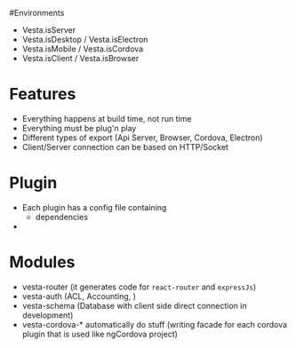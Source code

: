 #Environments
- Vesta.isServer
- Vesta.isDesktop / Vesta.isElectron
- Vesta.isMobile / Vesta.isCordova
- Vesta.isClient / Vesta.isBrowser


# Features
- Everything happens at build time, not run time
- Everything must be plug'n play
- Different types of export (Api Server, Browser, Cordova, Electron)
- Client/Server connection can be based on HTTP/Socket


# Plugin
- Each plugin has a config file containing
  - dependencies
- 

# Modules
- vesta-router (it generates code for `react-router` and `expressJs`)
- vesta-auth (ACL, Accounting, )
- vesta-schema (Database with client side direct connection in development)
- vesta-cordova-* automatically do stuff (writing facade for each cordova plugin that is used
like ngCordova project)

